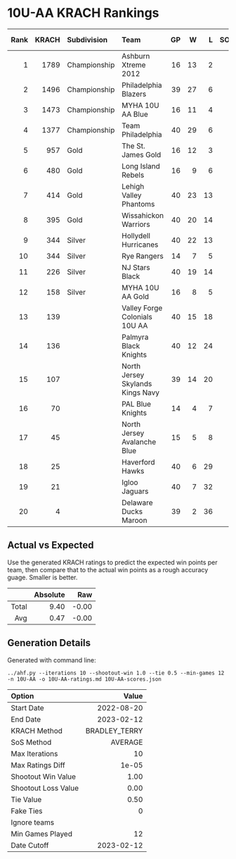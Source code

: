 # 10U-AA KRACH Rankings
Rank|KRACH|Subdivision|Team|GP|W|L|SOW|SOL|T|SoS|Exp Wins|Win Diff
---:|---:|:---|:---|---:|---:|---:|---:|---:|---:|---:|---:|---:
1|1789|Championship|Ashburn Xtreme 2012|16|13|2|0|1|0|689|12.2|-0.8
2|1496|Championship|Philadelphia Blazers|39|27|6|5|1|0|546|30.5|-1.5
3|1473|Championship|MYHA 10U AA Blue|16|11|4|1|0|0|717|11.5|-0.5
4|1377|Championship|Team Philadelphia|40|29|6|3|2|0|576|30.5|-1.5
5|957|Gold|The St. James Gold|16|12|3|0|1|0|501|11.7|-0.3
6|480|Gold|Long Island Rebels|16|9|6|0|1|0|629|8.9|-0.1
7|414|Gold|Lehigh Valley Phantoms|40|23|13|1|3|0|499|24.0|0.0
8|395|Gold|Wissahickon Warriors|40|20|14|3|3|0|555|23.0|-0.0
9|344|Silver|Hollydell Hurricanes|40|22|13|3|2|0|357|25.4|0.4
10|344|Silver|Rye Rangers|14|7|5|1|1|0|547|8.1|0.1
11|226|Silver|NJ Stars Black|40|19|14|3|4|0|355|22.6|0.6
12|158|Silver|MYHA 10U AA Gold|16|8|5|0|3|0|336|8.2|0.2
13|139||Valley Forge Colonials 10U AA|40|15|18|3|4|0|405|18.6|0.6
14|136||Palmyra Black Knights|40|12|24|2|2|0|626|14.2|0.2
15|107||North Jersey Skylands Kings Navy|39|14|20|4|1|0|271|18.8|0.8
16|70||PAL Blue Knights|14|4|7|2|1|0|323|6.3|0.3
17|45||North Jersey Avalanche Blue|15|5|8|1|1|0|133|6.4|0.4
18|25||Haverford Hawks|40|6|29|2|3|0|443|8.4|0.4
19|21||Igloo Jaguars|40|7|32|1|0|0|293|8.5|0.5
20|4||Delaware Ducks Maroon|39|2|36|0|1|0|348|2.1|0.1

## Actual vs Expected
Use the generated KRACH ratings to predict the expected win points per team, then compare that to the actual win points as a rough accuracy guage. Smaller is better.

||Absolute|Raw
|---:|---:|---:
|Total|9.40|-0.00
|Avg|0.47|-0.00

## Generation Details

Generated with command line:
```
../ahf.py --iterations 10 --shootout-win 1.0 --tie 0.5 --min-games 12 -n 10U-AA -o 10U-AA-ratings.md 10U-AA-scores.json
```

| Option | Value |
| :----- | ----: |
| Start Date | 2022-08-20 |
| End Date | 2023-02-12 |
| KRACH Method | BRADLEY_TERRY |
| SoS Method | AVERAGE |
| Max Iterations | 10 |
| Max Ratings Diff | 1e-05 |
| Shootout Win Value | 1.00 |
| Shootout Loss Value | 0.00 |
| Tie Value | 0.50 |
| Fake Ties | 0 |
| Ignore teams |  |
| Min Games Played | 12 |
| Date Cutoff | 2023-02-12 |

